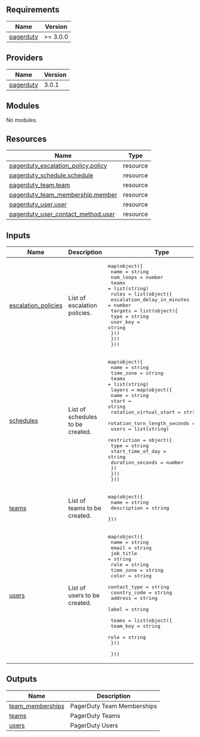 ## Requirements

| Name | Version |
|------|---------|
| <a name="requirement_pagerduty"></a> [pagerduty](#requirement\_pagerduty) | >= 3.0.0 |

## Providers

| Name | Version |
|------|---------|
| <a name="provider_pagerduty"></a> [pagerduty](#provider\_pagerduty) | 3.0.1 |

## Modules

No modules.

## Resources

| Name | Type |
|------|------|
| [pagerduty_escalation_policy.policy](https://registry.terraform.io/providers/PagerDuty/pagerduty/latest/docs/resources/escalation_policy) | resource |
| [pagerduty_schedule.schedule](https://registry.terraform.io/providers/PagerDuty/pagerduty/latest/docs/resources/schedule) | resource |
| [pagerduty_team.team](https://registry.terraform.io/providers/PagerDuty/pagerduty/latest/docs/resources/team) | resource |
| [pagerduty_team_membership.member](https://registry.terraform.io/providers/PagerDuty/pagerduty/latest/docs/resources/team_membership) | resource |
| [pagerduty_user.user](https://registry.terraform.io/providers/PagerDuty/pagerduty/latest/docs/resources/user) | resource |
| [pagerduty_user_contact_method.user](https://registry.terraform.io/providers/PagerDuty/pagerduty/latest/docs/resources/user_contact_method) | resource |

## Inputs

| Name | Description | Type | Default | Required |
|------|-------------|------|---------|:--------:|
| <a name="input_escalation_policies"></a> [escalation\_policies](#input\_escalation\_policies) | List of escalation policies. | <pre>map(object({<br>    name      = string<br>    num_loops = number<br>    teams     = list(string)<br>    rules = list(object({<br>      escalation_delay_in_minutes = number<br>      targets = list(object({<br>        type     = string<br>        user_key = string<br>      }))<br>    }))<br>  }))</pre> | `{}` | no |
| <a name="input_schedules"></a> [schedules](#input\_schedules) | List of schedules to be created. | <pre>map(object({<br>    name      = string<br>    time_zone = string<br>    teams     = list(string)<br>    layers = map(object({<br>      name                         = string<br>      start                        = string<br>      rotation_virtual_start       = string<br>      rotation_turn_length_seconds = number<br>      users                        = list(string)<br>      restriction = object({<br>        type              = string<br>        start_time_of_day = string<br>        duration_seconds  = number<br>      })<br>    }))<br>  }))</pre> | `{}` | no |
| <a name="input_teams"></a> [teams](#input\_teams) | List of teams to be created. | <pre>map(object({<br>    name        = string<br>    description = string<br>  }))</pre> | `{}` | no |
| <a name="input_users"></a> [users](#input\_users) | List of users to be created. | <pre>map(object({<br>    name         = string<br>    email        = string<br>    job_title    = string<br>    role         = string<br>    time_zone    = string<br>    color        = string<br>    contact_type = string<br>    country_code = string<br>    address      = string<br>    label        = string<br><br>    teams = list(object({<br>      team_key = string<br>      role     = string<br>    }))<br><br>  }))</pre> | `{}` | no |

## Outputs

| Name | Description |
|------|-------------|
| <a name="output_team_memberships"></a> [team\_memberships](#output\_team\_memberships) | PagerDuty Team Memberships |
| <a name="output_teams"></a> [teams](#output\_teams) | PagerDuty Teams |
| <a name="output_users"></a> [users](#output\_users) | PagerDuty Users |
